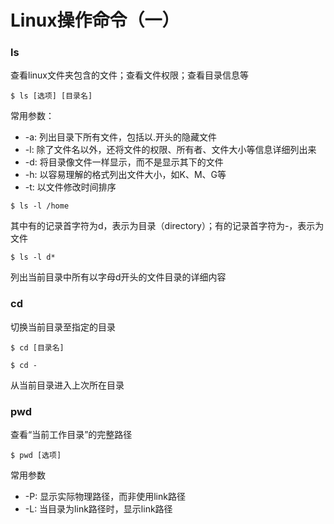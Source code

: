 # Linux操作命令（一）

### ls

查看linux文件夹包含的文件；查看文件权限；查看目录信息等

```
$ ls [选项] [目录名]
```

常用参数：

- -a: 列出目录下所有文件，包括以.开头的隐藏文件
- -l: 除了文件名以外，还将文件的权限、所有者、文件大小等信息详细列出来
- -d: 将目录像文件一样显示，而不是显示其下的文件
- -h: 以容易理解的格式列出文件大小，如K、M、G等
- -t: 以文件修改时间排序

```
$ ls -l /home
```

其中有的记录首字符为d，表示为目录（directory）；有的记录首字符为-，表示为文件

```
$ ls -l d*
```

列出当前目录中所有以字母d开头的文件目录的详细内容

### cd

切换当前目录至指定的目录

```
$ cd [目录名]
```

```
$ cd -
```

从当前目录进入上次所在目录

### pwd

查看“当前工作目录”的完整路径

```
$ pwd [选项]
```

常用参数

- -P: 显示实际物理路径，而非使用link路径
- -L: 当目录为link路径时，显示link路径

